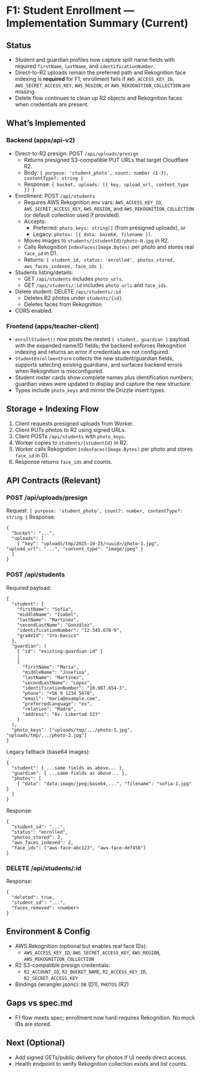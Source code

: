 # F1: Student Enrollment — Implementation Summary (Current)

## Status

- Student and guardian profiles now capture split name fields with required `firstName`, `lastName`, and `identificationNumber`.
- Direct-to-R2 uploads remain the preferred path and Rekognition face indexing is **required** for F1; enrollment fails if `AWS_ACCESS_KEY_ID`, `AWS_SECRET_ACCESS_KEY`, `AWS_REGION`, or `AWS_REKOGNITION_COLLECTION` are missing.
- Delete flow continues to clean up R2 objects and Rekognition faces when credentials are present.

## What’s Implemented

### Backend (apps/api-v2)

- Direct-to-R2 presign: POST `/api/uploads/presign`
  - Returns presigned S3-compatible PUT URLs that target Cloudflare R2.
  - Body: `{ purpose: 'student_photo', count: number (1-3), contentType?: string }`
  - Response: `{ bucket, uploads: [{ key, upload_url, content_type }] }`
- Enrollment: POST `/api/students`
  - Requires AWS Rekognition env vars: `AWS_ACCESS_KEY_ID`, `AWS_SECRET_ACCESS_KEY`, `AWS_REGION`, and `AWS_REKOGNITION_COLLECTION` (or default collection used if provided).
  - Accepts:
    - Preferred: `photo_keys: string[]` (from presigned uploads), or
    - Legacy: `photos: [{ data: base64, filename }]`.
  - Moves images to `students/{studentId}/photo-N.jpg` in R2.
  - Calls Rekognition `IndexFaces(Image.Bytes)` per photo and stores real `face_id` in D1.
  - Returns: `{ student_id, status: 'enrolled', photos_stored, aws_faces_indexed, face_ids }`.
- Students listing/details:
  - GET `/api/students` includes `photo_urls`.
  - GET `/api/students/:id` includes `photo_urls` and `face_ids`.
- Delete student: DELETE `/api/students/:id`
  - Deletes R2 photos under `students/{id}`.
  - Deletes faces from Rekognition.
- CORS enabled.

### Frontend (apps/teacher-client)

- `enrollStudent()` now posts the nested `{ student, guardian }` payload with the expanded name/ID fields; the backend enforces Rekognition indexing and returns an error if credentials are not configured.
- `StudentEnrollmentForm` collects the new student/guardian fields, supports selecting existing guardians, and surfaces backend errors when Rekognition is misconfigured.
- Student roster cards show complete names plus identification numbers; guardian views were updated to display and capture the new structure.
- Types include `photo_keys` and mirror the Drizzle insert types.

## Storage + Indexing Flow

1. Client requests presigned uploads from Worker.
2. Client PUTs photos to R2 using signed URLs.
3. Client POSTs `/api/students` with `photo_keys`.
4. Worker copies to `students/{studentId}` in R2.
5. Worker calls Rekognition `IndexFaces(Image.Bytes)` per photo and stores `face_id` in D1.
6. Response returns `face_ids` and counts.

## API Contracts (Relevant)

### POST /api/uploads/presign

Request: `{ purpose: 'student_photo', count?: number, contentType?: string }`
Response:

```
{
  "bucket": "...",
  "uploads": [
    { "key": "uploads/tmp/2025-10-25/<uuid>/photo-1.jpg", "upload_url": "...", "content_type": "image/jpeg" }
  ]
}
```

### POST /api/students

Required payload:

```
{
  "student": {
    "firstName": "Sofía",
    "middleName": "Isabel",
    "lastName": "Martínez",
    "secondLastName": "González",
    "identificationNumber": "12.345.678-9",
    "gradeId": "3ro-basico"
  },
  "guardian": (
    { "id": "existing-guardian-id" }
    |
    {
      "firstName": "María",
      "middleName": "Josefina",
      "lastName": "Martínez",
      "secondLastName": "López",
      "identificationNumber": "10.987.654-3",
      "phone": "+56 9 1234 5678",
      "email": "maria@example.com",
      "preferredLanguage": "es",
      "relation": "Madre",
      "address": "Av. Libertad 123"
    }
  ),
  "photo_keys": ["uploads/tmp/.../photo-1.jpg", "uploads/tmp/.../photo-2.jpg"]
}
```

Legacy fallback (base64 images):

```
{
  "student": { ...same fields as above... },
  "guardian": { ...same fields as above... },
  "photos": [
    { "data": "data:image/jpeg;base64,...", "filename": "sofia-1.jpg" }
  ]
}
```

Response:

```
{
  "student_id": "...",
  "status": "enrolled",
  "photos_stored": 2,
  "aws_faces_indexed": 2,
  "face_ids": ["aws-face-abc123", "aws-face-def456"]
}
```

### DELETE /api/students/:id

Response:

```
{
  "deleted": true,
  "student_id": "...",
  "faces_removed": <number>
}
```

## Environment & Config

- AWS Rekognition (optional but enables real face IDs):
  - `AWS_ACCESS_KEY_ID`, `AWS_SECRET_ACCESS_KEY`, `AWS_REGION`, `AWS_REKOGNITION_COLLECTION`
- R2 S3-compatible presign credentials:
  - `R2_ACCOUNT_ID`, `R2_BUCKET_NAME`, `R2_ACCESS_KEY_ID`, `R2_SECRET_ACCESS_KEY`
- Bindings (wrangler.jsonc): `DB` (D1), `PHOTOS` (R2)

## Gaps vs spec.md

- F1 flow meets spec; enrollment now hard-requires Rekognition. No mock IDs are stored.

## Next (Optional)

- Add signed GETs/public delivery for photos if UI needs direct access.
- Health endpoint to verify Rekognition collection exists and list counts.
